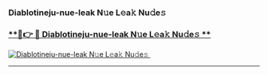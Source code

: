 ### Diablotineju-nue-leak N𝚞e L𝚎a𝚔 Nu𝚍e𝚜   

### [ **🔗👉 🔴 Diablotineju-nue-leak N𝚞e L𝚎a𝚔 Nu𝚍e𝚜 **](https://taap.it/xNRuk4)  

[![Diablotineju-nue-leak N𝚞e L𝚎a𝚔 Nu𝚍e𝚜 ](https://i.imgur.com/0qMVB7G.gif)](https://taap.it/xNRuk4)  

___  
